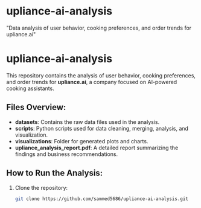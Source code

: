# upliance-ai-analysis
 "Data analysis of user behavior, cooking preferences, and order trends for upliance.ai"

# upliance-ai-analysis

This repository contains the analysis of user behavior, cooking preferences, and order trends for **upliance.ai**, a company focused on AI-powered cooking assistants.

## Files Overview:
- **datasets**: Contains the raw data files used in the analysis.
- **scripts**: Python scripts used for data cleaning, merging, analysis, and visualization.
- **visualizations**: Folder for generated plots and charts.
- **upliance_analysis_report.pdf**: A detailed report summarizing the findings and business recommendations.
  
## How to Run the Analysis:
1. Clone the repository:
   ```bash
   git clone https://github.com/sammed5686/upliance-ai-analysis.git
